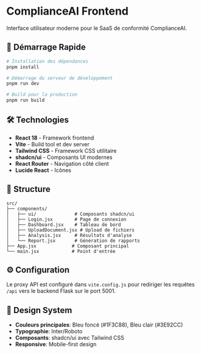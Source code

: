 # ComplianceAI Frontend

Interface utilisateur moderne pour le SaaS de conformité ComplianceAI.

## 🚀 Démarrage Rapide

```bash
# Installation des dépendances
pnpm install

# Démarrage du serveur de développement
pnpm run dev

# Build pour la production
pnpm run build
```

## 🛠️ Technologies

- **React 18** - Framework frontend
- **Vite** - Build tool et dev server
- **Tailwind CSS** - Framework CSS utilitaire
- **shadcn/ui** - Composants UI modernes
- **React Router** - Navigation côté client
- **Lucide React** - Icônes

## 📁 Structure

```
src/
├── components/
│   ├── ui/              # Composants shadcn/ui
│   ├── Login.jsx        # Page de connexion
│   ├── Dashboard.jsx    # Tableau de bord
│   ├── UploadDocument.jsx # Upload de fichiers
│   ├── Analysis.jsx     # Résultats d'analyse
│   └── Report.jsx       # Génération de rapports
├── App.jsx             # Composant principal
└── main.jsx            # Point d'entrée
```

## ⚙️ Configuration

Le proxy API est configuré dans `vite.config.js` pour rediriger les requêtes `/api` vers le backend Flask sur le port 5001.

## 🎨 Design System

- **Couleurs principales**: Bleu foncé (#1F3C88), Bleu clair (#3E92CC)
- **Typographie**: Inter/Roboto
- **Composants**: shadcn/ui avec Tailwind CSS
- **Responsive**: Mobile-first design

